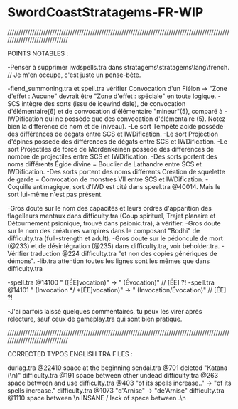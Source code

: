 # SwordCoastStratagems-FR-WIP

//////////////////////////////////////////////////////////////////////////////////////////////////////////////////////////////

POINTS NOTABLES :

-Penser à supprimer iwdspells.tra dans stratagems\stratagems\lang\french. // Je m'en occupe, c'est juste un pense-bête.

-fiend_summoning.tra et spell.tra vérifier Convocation d'un Fiélon -> "Zone d'effet : Aucune" devrait être "Zone d'effet : spéciale" en toute logique.
-SCS intègre des sorts (issu de icewind dale), de convocation d'élémentaire(6) et de convocation d'élémentaire "mineur"(5), comparé à -IWDification qui ne possède que des convocation d'élémentaire (5). Notez bien la différence de nom et de (niveau).
-Le sort Tempête acide possède des différences de dégats entre SCS et IWDification. 
-Le sort Projection d'épines possède des différences de dégats entre SCS et IWDification.
-Le sort Projectiles de force de Mordenkainen possède des différences de nombre de projectiles entre SCS et IWDification.
-Des sorts portent des noms différents Égide divine = Bouclier de Lathandre entre SCS et IWDification.
-Des sorts portent des noms différents Création de squelette de garde = Convocation de monstres VII entre SCS et IWDification.
-Coquille antimagique, sort d'IWD est cité dans speel.tra @40014. Mais le sort lui-même n'est pas présent.

-Gros doute sur le nom des capacités et leurs ordres d'apparition des flagelleurs mentaux dans difficulty.tra (Coup spirituel, Trajet planaire et Détournement psionique, trouvé dans psionic.tra), à vérifier.
-Gros doute sur le nom des créatures vampires dans le composant "Bodhi" de difficulty.tra (full-strength et adult).
-Gros doute sur le pédoncule de mort (@233) et de désintégration (@235) dans difficulty.tra, voir beholder.tra.
-Vérifier traduction @224 difficulty.tra "et non des copies génériques de démons".
-lib.tra attention toutes les lignes sont les mêmes que dans difficulty.tra

-spell.tra @14100 " ([ÉE]vocation)" -> " (Évocation)" // [ÉE] ?!
-spell.tra @14101 " (Invocation */ *[ÉE]vocation)" -> " (Invocation/Évocation)" // [ÉE] ?!

-J'ai parfois laissé quelques commentaires, tu peux les virer après relecture, sauf ceux de gameplay.tra qui sont bien pratique.

//////////////////////////////////////////////////////////////////////////////////////////////////////////////////////////////

CORRECTED TYPOS ENGLISH TRA FILES : 

durlag.tra @22410 space at the beginning
sendai.tra @701 deleted "Katana (\n)"
difficulty.tra @191 space between other  undead
difficulty.tra @263 space between and  use
difficulty.tra @403 "of its spells increase.." -> "of its spells increase."
difficulty.tra @1073 "d'Arnise" -> "de'Arnise"
difficulty.tra @1110 space between \n  INSANE / lack of space between .\n
